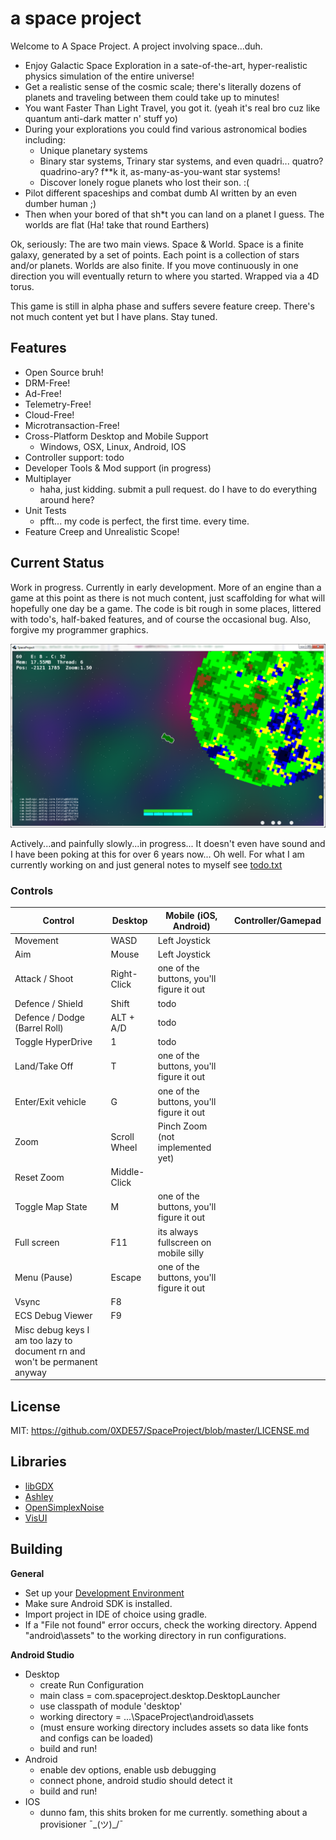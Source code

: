 # a space project
Welcome to A Space Project. A project involving space...duh.
* Enjoy Galactic Space Exploration in a sate-of-the-art, hyper-realistic physics simulation of the entire universe!
* Get a realistic sense of the cosmic scale; there's literally dozens of planets and traveling between them could take up to minutes!
* You want Faster Than Light Travel, you got it. (yeah it's real bro cuz like quantum anti-dark matter n' stuff yo)
* During your explorations you could find various astronomical bodies including:
    * Unique planetary systems
    * Binary star systems, Trinary star systems, and even quadri... quatro? quadrino-ary? f**k it, as-many-as-you-want star systems!
    * Discover lonely rogue planets who lost their son. :(
* Pilot different spaceships and combat dumb AI written by an even dumber human ;)
* Then when your bored of that sh*t you can land on a planet I guess. The worlds are flat (Ha! take that round Earthers)

Ok, seriously: The are two main views. Space & World.
Space is a finite galaxy, generated by a set of points. Each point is a collection of stars and/or planets.
Worlds are also finite. If you move continuously in one direction you will eventually return to where you started. Wrapped via a 4D torus.

This game is still in alpha phase and suffers severe feature creep. There's not much content yet but I have plans. Stay tuned.


## Features
* Open Source bruh!
* DRM-Free!
* Ad-Free!
* Telemetry-Free!
* Cloud-Free!
* Microtransaction-Free!
* Cross-Platform Desktop and Mobile Support
  * Windows, OSX, Linux, Android, IOS
* Controller support: todo
* Developer Tools & Mod support (in progress)
* Multiplayer
  * haha, just kidding. submit a pull request. do I have to do everything around here?
* Unit Tests
  * pfft... my code is perfect, the first time. every time.
* Feature Creep and Unrealistic Scope!


## Current Status
Work in progress. Currently in early development. More of an engine than a game at this point as there is not much content, just scaffolding for what will hopefully one day be a game. The code is bit rough in some places, littered with todo's, half-baked features, and of course the occasional bug. Also, forgive my programmer graphics.


![screenshot](/Capture.PNG?raw=true)

Actively...and painfully slowly...in progress... It doesn't even have sound and I have been poking at this for over 6 years now... Oh well. For what I am currently working on and just general notes to myself see [todo.txt](https://github.com/0XDE57/SpaceProject/blob/master/todo.txt)


### Controls
| Control                        | Desktop      | Mobile (iOS, Android)                    | Controller/Gamepad |
|------------------------------- | ------------ | ---------------------------------------- | ------------------ |
| Movement                       | WASD         | Left Joystick                            |                    |
| Aim                            | Mouse        | Left Joystick                            |                    |
| Attack / Shoot                 | Right-Click  | one of the buttons, you'll figure it out |                    |
| Defence / Shield               | Shift        | todo                                     |                    |
| Defence / Dodge (Barrel Roll)  | ALT + A/D    | todo                                     |                    |
| Toggle HyperDrive              | 1            | todo                                     |                    |
| Land/Take Off                  | T            | one of the buttons, you'll figure it out |                    |
| Enter/Exit vehicle             | G            | one of the buttons, you'll figure it out |                    |
| Zoom                           | Scroll Wheel | Pinch Zoom (not implemented yet)         |                    |
| Reset Zoom                     | Middle-Click |                                          |                    |
| Toggle Map State               | M            | one of the buttons, you'll figure it out |                    |
| Full screen                    | F11          | its always fullscreen on mobile silly    |                    |
| Menu (Pause)                   | Escape       | one of the buttons, you'll figure it out |                    |
| Vsync                          | F8           |                                          |                    |
| ECS Debug Viewer               | F9           |                                          |                    |
| Misc debug keys I am too lazy to document rn and won't be permanent anyway               |                    |


## License
   MIT: https://github.com/0XDE57/SpaceProject/blob/master/LICENSE.md

## Libraries
- [libGDX](https://github.com/libgdx/libgdx)
- [Ashley](https://github.com/libgdx/ashley/wiki)
- [OpenSimplexNoise](https://gist.github.com/KdotJPG/b1270127455a94ac5d19)
- [VisUI](https://github.com/kotcrab/vis-editor/wiki/VisUI)


## Building
**General**
* Set up your [Development Environment](https://libgdx.badlogicgames.com/documentation/gettingstarted/Setting%20Up.html)
* Make sure Android SDK is installed.
* Import project in IDE of choice using gradle.
* If a "File not found" error occurs, check the working directory. Append "android\assets" to the working directory in run configurations.


**Android Studio**
* Desktop
  * create Run Configuration
  * main class = com.spaceproject.desktop.DesktopLauncher
  * use classpath of module 'desktop'
  * working directory = ...\SpaceProject\android\assets
  * (must ensure working directory includes assets so data like fonts and configs can be loaded)
  * build and run!
* Android
  * enable dev options, enable usb debugging
  * connect phone, android studio should detect it
  * build and run!
* IOS
  * dunno fam, this shits broken for me currently. something about a provisioner ¯\_(ツ)_/¯

